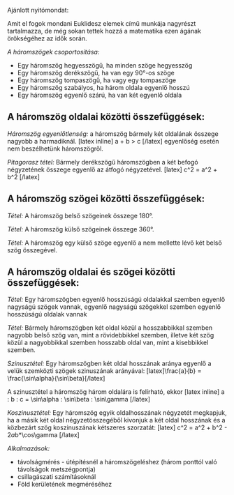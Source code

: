 Ajánlott nyitómondat:

Amit el fogok mondani Euklidesz elemek című munkája nagyrészt tartalmazza, de még sokan tettek hozzá a matematika ezen ágának örökségéhez az idők során.

*A háromszögek csoportosítása:*
 - Egy háromszög hegyesszögű, ha minden szöge hegyesszög
 - Egy háromszög derékszögű, ha van egy 90°-os szöge
 - Egy háromszög tompaszögű, ha vagy egy tompaszöge
 - Egy háromszög szabályos, ha három oldala egyenlő hosszú
 - Egy háromszög egyenlő szárú, ha van két egyenlő oldala

## A háromszög oldalai közötti összefüggések:

*Háromszög egyenlőtlenség:* a háromszög bármely két oldalának összege nagyobb a harmadiknál. [latex inline] a + b > c [/latex] egyenlőség esetén nem beszélhetünk háromszögről.

*Pitagorasz tétel:* Bármely derékszögű háromszögben a két befogó négyzetének összege egyenlő az átfogó négyzetével.
[latex] c^2 = a^2 + b^2 [/latex]

## A háromszög szögei közötti összefüggések:

*Tétel:* A háromszög belső szögeinek összege 180°.

*Tétel:* A háromszög külső szögeinek összege 360°.

*Tétel:* A háromszög egy külső szöge egyenlő a nem mellette lévő két belső szög összegével.

## A háromszög oldalai és szögei közötti összefüggések:

*Tétel:* Egy háromszögben egyenlő hosszúságú oldalakkal szemben egyenlő nagyságú szögek vannak, egyenlő nagyságú szögekkel szemben egyenlő hosszúságú oldalak vannak

*Tétel:* Bármely háromszögben két oldal közül a hosszabbikkal szemben nagyobb belső szög van, mint a rövidebbikkel szemben, illetve két szög közül a nagyobbikkal szemben hosszabb oldal van, mint a kisebbikkel szemben.

*Szinusztétel:* Egy háromszögben két oldal hosszának aránya egyenlő a velük szemközti szögek szinuszának arányával:
[latex]\frac{a}{b} = \frac{\sin\alpha}{\sin\beta}[/latex]

A szinusztétel a háromszög három oldalára is felírható, ekkor [latex inline] a : b : c = \sin\alpha : \sin\beta : \sin\gamma [/latex]

*Koszinusztétel:* Egy háromszög egyik oldalhosszának négyzetét megkapjuk, ha a másik két oldal négyzetösszegéből kivonjuk a két oldal hosszának és a közbezárt szög koszinuszának kétszeres szorzatát:
[latex] c^2 = a^2 + b^2 - 2*a*b*\cos\gamma [/latex]

*Alkalmazások:*

 - távolságmérés - útépítésnél a háromszögeléshez (három ponttól való távolságok metszégpontja)
 - csillagászati számításoknál
 - Föld kerületének megméréséhez
